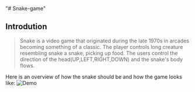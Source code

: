 "# Snake-game" 
## Introdution
> Snake is a video game that originated during the late 1970s in arcades becoming
something of a classic. The player controls long creature resembling snake a snake, picking up food. The users control the direction of the head(UP,LEFT,RIGHT,DOWN) and the snake's body flows.
>
Here is an overview of how the snake should be and how the game looks like:
![Demo](./images/SnakeOGImage.png)
